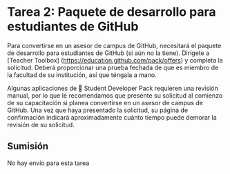 # Tarea 2: Paquete de desarrollo para estudiantes de GitHub
Para convertirse en un asesor de campus de GitHub, necesitará el paquete de desarrollo para estudiantes de GitHub (si aún no la tiene).
Dirígete a [Teacher Toolbox] (https://education.github.com/pack/offers) y completa la solicitud. Deberá proporcionar una prueba fechada de que es miembro de la facultad de su institución, así que téngala a mano.

Algunas aplicaciones de 	Student Developer Pack requieren una revisión manual, por lo que le recomendamos que presente su solicitud al comienzo de su capacitación si planea convertirse en un asesor de campus de GitHub. Una vez que haya presentado la solicitud, su página de confirmación indicará aproximadamente cuánto tiempo puede demorar la revisión de su solicitud.

## Sumisión
No hay envío para esta tarea
